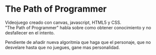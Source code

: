 # The Path of Programmer

Videojuego creado con canvas, javascript, HTML5 y CSS.  
"The Path of Programmer" habla sobre como obtener conocimiento y no desfallecer en el intento.  

Pendiente de añadir nueva algoritmia que haga que el personaje, que no desvelare hasta que no juegues, gane mas personalidad.
